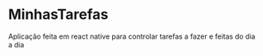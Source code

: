 # MinhasTarefas
Aplicação feita em react native para controlar tarefas a fazer e feitas do dia a dia
